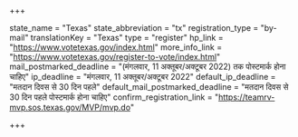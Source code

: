 +++

state_name = "Texas"
state_abbreviation = "tx"
registration_type = "by-mail"
translationKey = "Texas"
type = "register"
hp_link = "https://www.votetexas.gov/index.html"
more_info_link = "https://www.votetexas.gov/register-to-vote/index.html"
mail_postmarked_deadline = "(मंगलवार, 11 अक्तूबर/अक्टूबर 2022) तक पोस्टमार्क होना चाहिए"
ip_deadline = "मंगलवार, 11 अक्तूबर/अक्टूबर 2022"
default_ip_deadline = "मतदान दिवस से 30 दिन पहले"
default_mail_postmarked_deadline = "मतदान दिवस से 30 दिन पहले पोस्टमार्क होना चाहिए"
confirm_registration_link = "https://teamrv-mvp.sos.texas.gov/MVP/mvp.do"

+++